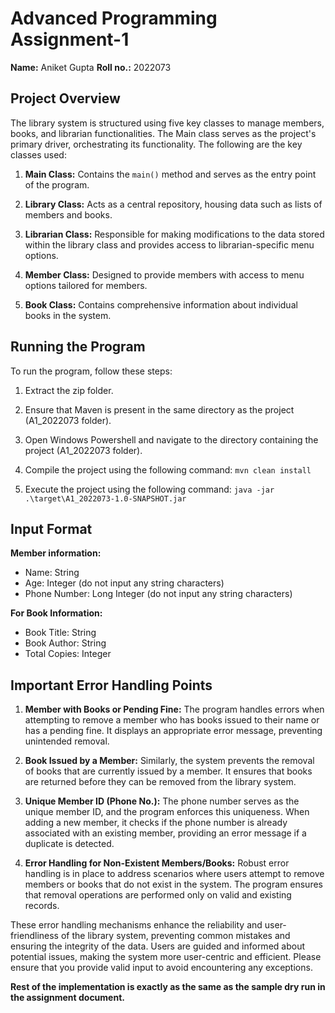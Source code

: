 # Advanced Programming Assignment-1

**Name:** Aniket Gupta
**Roll no.:** 2022073

## Project Overview

The library system is structured using five key classes to manage members, books, and librarian functionalities. The Main class serves as the project's primary driver, orchestrating its functionality. The following are the key classes used:

1. **Main Class:** Contains the `main()` method and serves as the entry point of the program.

2. **Library Class:** Acts as a central repository, housing data such as lists of members and books.

3. **Librarian Class:** Responsible for making modifications to the data stored within the library class and provides access to librarian-specific menu options.

4. **Member Class:** Designed to provide members with access to menu options tailored for members.

5. **Book Class:** Contains comprehensive information about individual books in the system.

## Running the Program

To run the program, follow these steps:

1. Extract the zip folder.

2. Ensure that Maven is present in the same directory as the project (A1_2022073 folder).

3. Open Windows Powershell and navigate to the directory containing the project (A1_2022073 folder).

4. Compile the project using the following command: `mvn clean install`

5. Execute the project using the following command: `java -jar .\target\A1_2022073-1.0-SNAPSHOT.jar`

## Input Format

**Member information:**

- Name: String
- Age: Integer (do not input any string characters)
- Phone Number: Long Integer (do not input any string characters)

**For Book Information:**

- Book Title: String
- Book Author: String
- Total Copies: Integer

## Important Error Handling Points

1. **Member with Books or Pending Fine:** The program handles errors when attempting to remove a member who has books issued to their name or has a pending fine. It displays an appropriate error message, preventing unintended removal.

2. **Book Issued by a Member:** Similarly, the system prevents the removal of books that are currently issued by a member. It ensures that books are returned before they can be removed from the library system.

3. **Unique Member ID (Phone No.):** The phone number serves as the unique member ID, and the program enforces this uniqueness. When adding a new member, it checks if the phone number is already associated with an existing member, providing an error message if a duplicate is detected.

4. **Error Handling for Non-Existent Members/Books:** Robust error handling is in place to address scenarios where users attempt to remove members or books that do not exist in the system. The program ensures that removal operations are performed only on valid and existing records.

These error handling mechanisms enhance the reliability and user-friendliness of the library system, preventing common mistakes and ensuring the integrity of the data. Users are guided and informed about potential issues, making the system more user-centric and efficient. Please ensure that you provide valid input to avoid encountering any exceptions.

**Rest of the implementation is exactly as the same as the sample dry run in the assignment document.**
